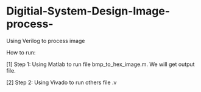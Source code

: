 # Digitial-System-Design-Image-process-
Using Verilog to process image

How to run:

[1] Step 1: Using Matlab to run file bmp_to_hex_image.m. We will get output file.

[2] Step 2: Using Vivado to run others file .v 

